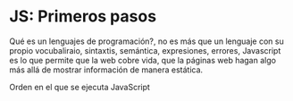 # JS: Primeros pasos

Qué es un lenguajes de programación?, no es más que un lenguaje con su propio vocubaliraio, sintaxtis, semántica, expresiones, errores, 
Javascript es lo que permite que la web cobre vida, que la páginas web hagan algo más allá de mostrar información de manera estática.

Orden en el que se ejecuta JavaScript